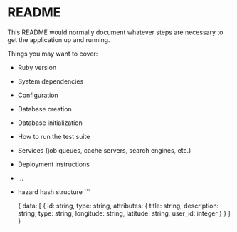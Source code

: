 # README

This README would normally document whatever steps are necessary to get the
application up and running.

Things you may want to cover:

* Ruby version

* System dependencies

* Configuration

* Database creation

* Database initialization

* How to run the test suite

* Services (job queues, cache servers, search engines, etc.)

* Deployment instructions

* ...

* hazard hash structure ```

  {
    data: [
      {
        id: string,
        type: string,
        attributes: {
          title: string,
          description: string,
          type: string,
          longitude: string,
          latitude: string,
          user_id: integer
        }
      }
    ]
  }

  ```
